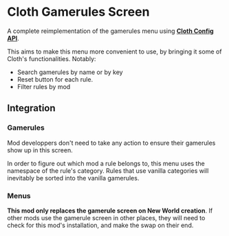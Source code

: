 # Cloth Gamerules Screen

A complete reimplementation of the gamerules menu using **[Cloth Config API](https://modrinth.com/mod/cloth-config)**.

This aims to make this menu more convenient to use, by bringing it some of Cloth's functionalities. Notably:
- Search gamerules by name or by key
- Reset button for each rule.
- Filter rules by mod


## Integration
### Gamerules
Mod developpers don't need to take any action to ensure their gamerules show up in this screen.

In order to figure out which mod a rule belongs to, this menu uses the namespace of the rule's category. Rules that use vanilla categories will inevitably be sorted into the vanilla gamerules.

### Menus
**This mod only replaces the gamerule screen on New World creation**. If other mods use the gamerule screen in other places, they will need to check for this mod's installation, and make the swap on their end.
